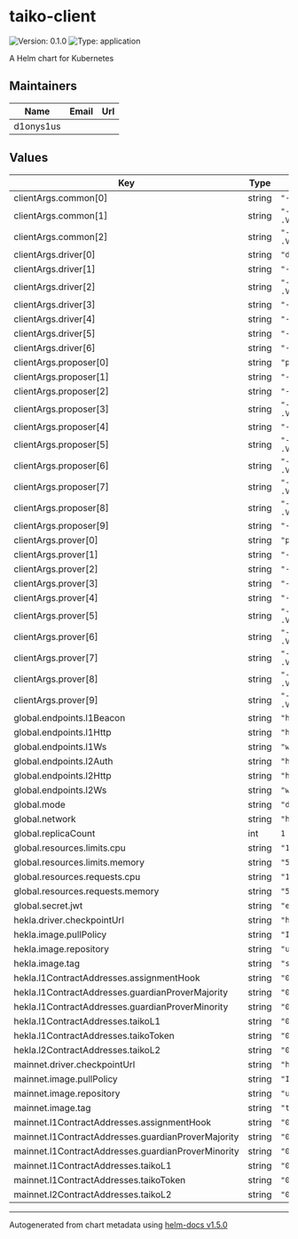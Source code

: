 # taiko-client

![Version: 0.1.0](https://img.shields.io/badge/Version-0.1.0-informational?style=flat-square) ![Type: application](https://img.shields.io/badge/Type-application-informational?style=flat-square)

A Helm chart for Kubernetes

## Maintainers

| Name | Email | Url |
| ---- | ------ | --- |
| d1onys1us |  |  |

## Values

| Key | Type | Default | Description |
|-----|------|---------|-------------|
| clientArgs.common[0] | string | `"--l1.ws={{ tpl .Values.global.endpoints.l1Ws . }}"` |  |
| clientArgs.common[1] | string | `"--taikoL1={{ (index .Values .Values.global.network).l1ContractAddresses.taikoL1 }}"` |  |
| clientArgs.common[2] | string | `"--taikoL2={{ (index .Values .Values.global.network).l2ContractAddresses.taikoL2 }}"` |  |
| clientArgs.driver[0] | string | `"driver"` |  |
| clientArgs.driver[1] | string | `"--p2p.sync"` |  |
| clientArgs.driver[2] | string | `"--p2p.checkPointSyncUrl={{ (index .Values .Values.global.network).driver.checkpointUrl }}"` |  |
| clientArgs.driver[3] | string | `"--l1.beacon={{ tpl .Values.global.endpoints.l1Beacon . }}"` |  |
| clientArgs.driver[4] | string | `"--l2.ws={{ tpl .Values.global.endpoints.l2Ws . }}"` |  |
| clientArgs.driver[5] | string | `"--l2.auth={{ tpl .Values.global.endpoints.l2Auth . }}"` |  |
| clientArgs.driver[6] | string | `"--jwtSecret=/jwtsecret/default"` |  |
| clientArgs.proposer[0] | string | `"proposer"` |  |
| clientArgs.proposer[1] | string | `"--l2.http={{ tpl .Values.global.endpoints.l2Http . }}"` |  |
| clientArgs.proposer[2] | string | `"--l2.auth={{ tpl .Values.global.endpoints.l2Auth . }}"` |  |
| clientArgs.proposer[3] | string | `"--taikoToken={{ (index .Values .Values.global.network).l1ContractAddresses.taikoToken }}"` |  |
| clientArgs.proposer[4] | string | `"--l1.proposerPrivKey=$(PROPOSER_PRIVATE_KEY)"` |  |
| clientArgs.proposer[5] | string | `"--l2.suggestedFeeRecipient={{ (index .Values .Values.global.network).proposer.suggestedFeeRecipient }}"` |  |
| clientArgs.proposer[6] | string | `"--proverEndpoints={{ (index .Values .Values.global.network).proposer.proverEndpoints }}"` |  |
| clientArgs.proposer[7] | string | `"--tierFee.optimistic={{ (index .Values .Values.global.network).proposer.blockProposalFeeGwei }}"` |  |
| clientArgs.proposer[8] | string | `"--tierFee.sgx={{ (index .Values .Values.global.network).proposer.blockProposalFeeGwei }}"` |  |
| clientArgs.proposer[9] | string | `"--jwtSecret=/jwtsecret/default"` |  |
| clientArgs.prover[0] | string | `"prover"` |  |
| clientArgs.prover[1] | string | `"--l1.http={{ tpl .Values.global.endpoints.l1Http . }}"` |  |
| clientArgs.prover[2] | string | `"--l2.ws={{ tpl .Values.global.endpoints.l2Ws . }}"` |  |
| clientArgs.prover[3] | string | `"--l2.http={{ tpl .Values.global.endpoints.l2Http . }}"` |  |
| clientArgs.prover[4] | string | `"--l1.proverPrivKey=$(PROVER_PRIVATE_KEY)"` |  |
| clientArgs.prover[5] | string | `"--prover.capacity={{ (index .Values .Values.global.network).prover.capacity }}"` |  |
| clientArgs.prover[6] | string | `"--taikoToken={{ (index .Values .Values.global.network).l1ContractAddresses.taikoToken }}"` |  |
| clientArgs.prover[7] | string | `"--raiko.host={{ (index .Values .Values.global.network).prover.raikoHost }}"` |  |
| clientArgs.prover[8] | string | `"--tx.gasLimit={{ (index .Values .Values.global.network).prover.txGasLimit }}"` |  |
| clientArgs.prover[9] | string | `"--tx.minBaseFee={{ (index .Values .Values.global.network).prover.txMinBaseFee }}"` |  |
| global.endpoints.l1Beacon | string | `"http://{{ .Release.Name }}-beacon:5052"` |  |
| global.endpoints.l1Http | string | `"http://{{ .Release.Name }}-execution:8545"` |  |
| global.endpoints.l1Ws | string | `"ws://{{ .Release.Name }}-execution:8545"` |  |
| global.endpoints.l2Auth | string | `"http://{{ .Release.Name }}-taiko-geth:8551"` |  |
| global.endpoints.l2Http | string | `"http://{{ .Release.Name }}-taiko-geth:8545"` |  |
| global.endpoints.l2Ws | string | `"ws://{{ .Release.Name }}-taiko-geth:8546"` |  |
| global.mode | string | `"driver"` |  |
| global.network | string | `"hekla"` |  |
| global.replicaCount | int | `1` |  |
| global.resources.limits.cpu | string | `"1000m"` |  |
| global.resources.limits.memory | string | `"500Mi"` |  |
| global.resources.requests.cpu | string | `"1000m"` |  |
| global.resources.requests.memory | string | `"500Mi"` |  |
| global.secret.jwt | string | `"ecb22bc24e7d4061f7ed690ccd5846d7d73f5d2b9733267e12f56790398d908a"` |  |
| hekla.driver.checkpointUrl | string | `"https://rpc.hekla.taiko.xyz"` |  |
| hekla.image.pullPolicy | string | `"IfNotPresent"` |  |
| hekla.image.repository | string | `"us-docker.pkg.dev/evmchain/hekla/taiko-client"` |  |
| hekla.image.tag | string | `"sha-f5b09d4"` |  |
| hekla.l1ContractAddresses.assignmentHook | string | `"0x9e640a6aadf4f664CF467B795c31332f44AcBe6c"` |  |
| hekla.l1ContractAddresses.guardianProverMajority | string | `"0x92F195a8702da2104aE8E3E10779176E7C35d6BC"` |  |
| hekla.l1ContractAddresses.guardianProverMinority | string | `"0x31d4d27da5c299d4b6CE19c869B8891C0002795d"` |  |
| hekla.l1ContractAddresses.taikoL1 | string | `"0x79C9109b764609df928d16fC4a91e9081F7e87DB"` |  |
| hekla.l1ContractAddresses.taikoToken | string | `"0x6490E12d480549D333499236fF2Ba6676C296011"` |  |
| hekla.l2ContractAddresses.taikoL2 | string | `"0x1670090000000000000000000000000000010001"` |  |
| mainnet.driver.checkpointUrl | string | `"https://rpc.mainnet.taiko.xyz"` |  |
| mainnet.image.pullPolicy | string | `"IfNotPresent"` |  |
| mainnet.image.repository | string | `"us-docker.pkg.dev/evmchain/images/taiko-client"` |  |
| mainnet.image.tag | string | `"taiko-client-v0.26.0"` |  |
| mainnet.l1ContractAddresses.assignmentHook | string | `"0x537a2f0D3a5879b41BCb5A2afE2EA5c4961796F6"` |  |
| mainnet.l1ContractAddresses.guardianProverMajority | string | `"0xE3D777143Ea25A6E031d1e921F396750885f43aC"` |  |
| mainnet.l1ContractAddresses.guardianProverMinority | string | `"0x579A8d63a2Db646284CBFE31FE5082c9989E985c"` |  |
| mainnet.l1ContractAddresses.taikoL1 | string | `"0x06a9Ab27c7e2255df1815E6CC0168d7755Feb19a"` |  |
| mainnet.l1ContractAddresses.taikoToken | string | `"0x10dea67478c5F8C5E2D90e5E9B26dBe60c54d800"` |  |
| mainnet.l2ContractAddresses.taikoL2 | string | `"0x1670000000000000000000000000000000010001"` |  |

----------------------------------------------
Autogenerated from chart metadata using [helm-docs v1.5.0](https://github.com/norwoodj/helm-docs/releases/v1.5.0)
